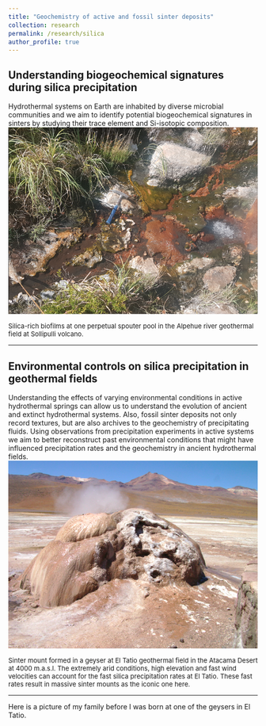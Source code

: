 ```yaml
---
title: "Geochemistry of active and fossil sinter deposits"
collection: research
permalink: /research/silica
author_profile: true
---
```

<h2><b>Understanding biogeochemical signatures during silica precipitation</b></h2> 
Hydrothermal systems on Earth are inhabited by diverse microbial communities and we aim to identify potential biogeochemical signatures in sinters by studying their trace element and Si-isotopic composition.

<center><img style="float: center;" src="/images/perpetual-spouter-alpehue.png" style="width:200px;" alt="Perpetual spouter Alpehue, Sollipulli volcano"></center>
<p style="font-size:small">Silica-rich biofilms at one perpetual spouter pool in the Alpehue river geothermal field at Sollipulli volcano.</p>

----
<h2><b>Environmental controls on silica precipitation in geothermal fields</b></h2> 
Understanding the effects of varying environmental conditions in active hydrothermal springs can allow us to understand the evolution of ancient and extinct hydrothermal systems. Also, fossil sinter deposits not only record textures, but are also archives to the geochemistry of precipitating fluids. Using observations from precipitation experiments in active systems we aim to better reconstruct past environmental conditions that might have influenced precipitation rates and the geochemistry in ancient hydrothermal fields. 

<center><img style="float: center;" src="/images/tatio-sinter-mount.png" style="width:200px;" alt="Sinter mount at El Tatio"></center>
<p style="font-size:small">Sinter mount formed in a geyser at El Tatio geothermal field in the Atacama Desert at 4000 m.a.s.l. The extremely arid conditions, high elevation and fast wind velocities can account for the fast silica precipitation rates at El Tatio. These fast rates result in massive sinter mounts as the iconic one here.</p>

---
Here is a picture of my family before I was born at one of the geysers in El Tatio.

<center><img style="float: center;" src="/images/family1983-tatio.png" style="width:200px;></center>
